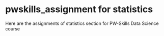 # pwskills_assignment for statistics

Here are the assignments of statistics section for PW-Skills Data Science course
